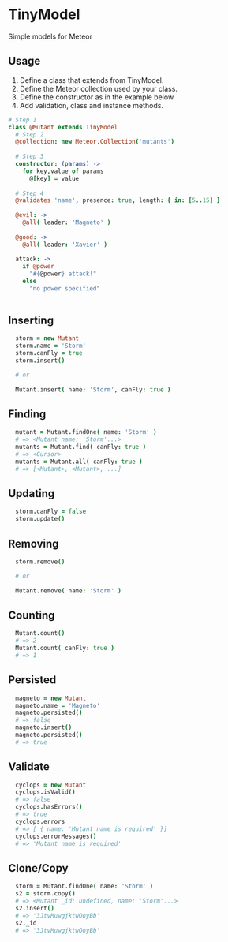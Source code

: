 TinyModel
=========

Simple models for Meteor

## Usage

1. Define a class that extends from TinyModel.
2. Define the Meteor collection used by your class.
2. Define the constructor as in the example below.
3. Add validation, class and instance methods.

```coffee
# Step 1
class @Mutant extends TinyModel
  # Step 2
  @collection: new Meteor.Collection('mutants')
  
  # Step 3
  constructor: (params) ->
    for key,value of params
      @[key] = value
  
  # Step 4    
  @validates 'name', presence: true, length: { in: [5..15] }
      
  @evil: ->
    @all( leader: 'Magneto' )
    
  @good: ->
    @all( leader: 'Xavier' )
    
  attack: ->
    if @power
      "#{@power} attack!"
    else
      "no power specified"
  
```

## Inserting

```coffee
  storm = new Mutant
  storm.name = 'Storm'
  storm.canFly = true
  storm.insert()

  # or
  
  Mutant.insert( name: 'Storm', canFly: true )
```

## Finding

```coffee
  mutant = Mutant.findOne( name: 'Storm' )
  # => <Mutant name: 'Storm'...>
  mutants = Mutant.find( canFly: true )
  # => <Cursor>
  mutants = Mutant.all( canFly: true )
  # => [<Mutant>, <Mutant>, ...]
```

## Updating

```coffee
  storm.canFly = false
  storm.update()
```

## Removing

```coffee
  storm.remove()

  # or
  
  Mutant.remove( name: 'Storm' )
```

## Counting

```coffee
  Mutant.count()
  # => 2
  Mutant.count( canFly: true )
  # => 1
```

## Persisted

```coffee
  magneto = new Mutant
  magneto.name = 'Magneto'
  magneto.persisted()
  # => false
  magneto.insert()
  magneto.persisted()
  # => true
```

## Validate

```coffee
  cyclops = new Mutant
  cyclops.isValid()
  # => false
  cyclops.hasErrors()
  # => true
  cyclops.errors
  # => [ { name: 'Mutant name is required' }]
  cyclops.errorMessages()
  # => 'Mutant name is required'
```

## Clone/Copy

```coffee
  storm = Mutant.findOne( name: 'Storm' )
  s2 = storm.copy()
  # => <Mutant _id: undefined, name: 'Storm'...>
  s2.insert()
  # => '3JtvMuwgjktwQoyBb'
  s2._id
  # => '3JtvMuwgjktwQoyBb'
```

    